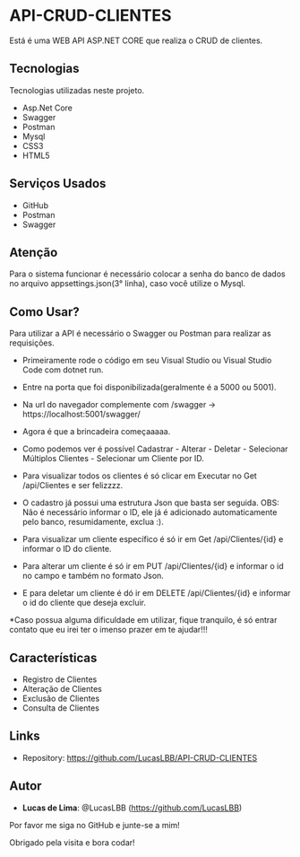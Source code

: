 # API-CRUD-CLIENTES
 
Está é uma WEB API ASP.NET CORE que realiza o CRUD de clientes.
 
## Tecnologias
 
Tecnologias utilizadas neste projeto.
 
* Asp.Net Core
* Swagger
* Postman
* Mysql
* CSS3
* HTML5

## Serviços Usados
 
* GitHub
* Postman
* Swagger

## Atenção

Para o sistema funcionar é necessário colocar a senha do banco de dados no arquivo appsettings.json(3° linha), caso você utilize o Mysql.

## Como Usar?

Para utilizar a API é necessário o Swagger ou Postman para realizar as requisições.

* Primeiramente rode o código em seu Visual Studio ou Visual Studio Code com dotnet run.

* Entre na porta que foi disponibilizada(geralmente é a 5000 ou 5001).

* Na url do navegador complemente com /swagger -> https://localhost:5001/swagger/

* Agora é que a brincadeira começaaaaa.

* Como podemos ver é possível Cadastrar - Alterar - Deletar - Selecionar Múltiplos Clientes - Selecionar um Cliente por ID.

* Para visualizar todos os clientes é só clicar em Executar no Get /api/Clientes e ser felizzzz.

* O cadastro já possui uma estrutura Json que basta ser seguida.
  OBS: Não é necessário informar o ID, ele já é adicionado automaticamente pelo banco, resumidamente, exclua :).

* Para visualizar um cliente específico é só ir em Get /api/Clientes/{id} e informar o ID do cliente.

* Para alterar um cliente é só ir em PUT /api/Clientes/{id} e informar o id no campo e também no formato Json.

* E para deletar um cliente é dó ir em DELETE /api/Clientes/{id} e informar o id do cliente que deseja excluir.

*Caso possua alguma dificuldade em utilizar, fique tranquilo, é só entrar contato que eu irei ter o imenso prazer em te ajudar!!!


## Características
 
   - Registro de Clientes
   - Alteração de Clientes
   - Exclusão de Clientes
   - Consulta de Clientes
 
## Links
 
  - Repository: https://github.com/LucasLBB/API-CRUD-CLIENTES

 
## Autor
 
* **Lucas de Lima**: @LucasLBB (https://github.com/LucasLBB)
 
 
Por favor me siga no GitHub e junte-se a mim!

Obrigado pela visita e bora codar!

